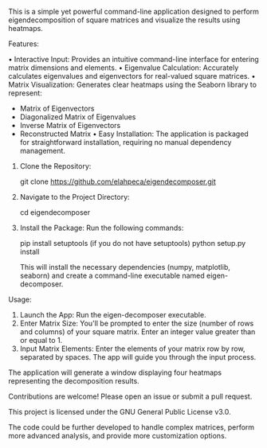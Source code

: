 This is a simple yet powerful command-line application designed to perform eigendecomposition of square matrices and visualize the results using heatmaps. 

Features:

• Interactive Input: Provides an intuitive command-line interface for entering matrix dimensions and elements. 
• Eigenvalue Calculation: Accurately calculates eigenvalues and eigenvectors for real-valued square matrices.
• Matrix Visualization: Generates clear heatmaps using the Seaborn library to represent:
  * Matrix of Eigenvectors
  * Diagonalized Matrix of Eigenvalues
  * Inverse Matrix of Eigenvectors
  * Reconstructed Matrix
• Easy Installation: The application is packaged for straightforward installation, requiring no manual dependency management.

1. Clone the Repository: 
   
   git clone https://github.com/elahpeca/eigendecomposer.git
   
2. Navigate to the Project Directory:
   
   cd eigendecomposer 
   
3. Install the Package:  Run the following commands:
   
   pip install setuptools (if you do not have setuptools)
   python setup.py install
   
   This will install the necessary dependencies (numpy, matplotlib, seaborn) and create a command-line executable named eigen-decomposer.

Usage:

1. Launch the App: Run the eigen-decomposer executable.
2. Enter Matrix Size: You'll be prompted to enter the size (number of rows and columns) of your square matrix. Enter an integer value greater than or equal to 1.
3. Input Matrix Elements: Enter the elements of your matrix row by row, separated by spaces. The app will guide you through the input process.

The application will generate a window displaying four heatmaps representing the decomposition results.

Contributions are welcome! Please open an issue or submit a pull request.

This project is licensed under the GNU General Public License v3.0.

The code could be further developed to handle complex matrices, perform more advanced analysis, and provide more customization options.
